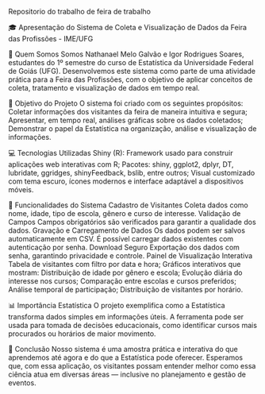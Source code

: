 Repositorio do trabalho de feira de trabalho

🎓 Apresentação do Sistema de Coleta e Visualização de Dados da Feira das Profissões - IME/UFG

👥 Quem Somos
Somos Nathanael Melo Galvão  e Igor Rodrigues Soares, estudantes do 1º semestre do curso de Estatística da Universidade Federal de Goiás (UFG). Desenvolvemos este sistema como parte de uma atividade prática
para a Feira das Profissões, com o objetivo de aplicar conceitos de coleta, tratamento e visualização de dados em tempo real.

🧠 Objetivo do Projeto
O sistema foi criado com os seguintes propósitos:
Coletar informações dos visitantes da feira de maneira intuitiva e segura;
Apresentar, em tempo real, análises gráficas sobre os dados coletados;
Demonstrar o papel da Estatística na organização, análise e visualização de informações.

💻 Tecnologias Utilizadas
Shiny (R): Framework usado para construir aplicações web interativas com R;
Pacotes: shiny, ggplot2, dplyr, DT, lubridate, ggridges, shinyFeedback, bslib, entre outros;
Visual customizado com tema escuro, ícones modernos e interface adaptável a dispositivos móveis.

📝 Funcionalidades do Sistema
Cadastro de Visitantes
Coleta dados como nome, idade, tipo de escola, gênero e curso de interesse.
Validação de Campos
Campos obrigatórios são verificados para garantir a qualidade dos dados.
Gravação e Carregamento de Dados
Os dados podem ser salvos automaticamente em CSV.
É possível carregar dados existentes com autenticação por senha.
Download Seguro
Exportação dos dados com senha, garantindo privacidade e controle.
Painel de Visualização Interativa
Tabela de visitantes com filtro por data e hora;
Gráficos interativos que mostram:
Distribuição de idade por gênero e escola;
Evolução diária do interesse nos cursos;
Comparação entre escolas e cursos preferidos;
Análise temporal de participação;
Distribuição de visitantes por horário.

📊 Importância Estatística
O projeto exemplifica como a Estatística transforma dados simples em informações úteis.
A ferramenta pode ser usada para tomada de decisões educacionais, como identificar cursos mais procurados ou horários de maior movimento.

🎯 Conclusão
Nosso sistema é uma amostra prática e interativa do que aprendemos até agora e do que a Estatística pode oferecer. Esperamos que, com essa aplicação, os visitantes possam entender melhor como essa ciência atua em diversas áreas — inclusive no planejamento e gestão de eventos.
